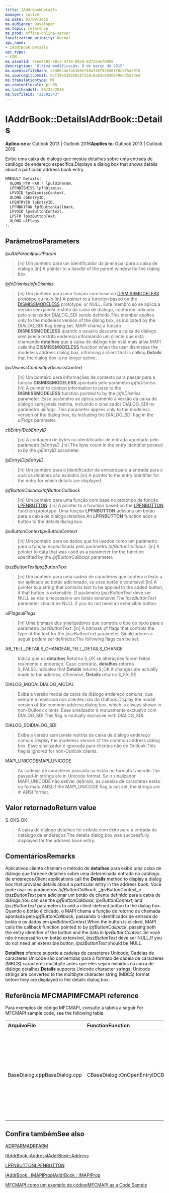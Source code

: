 ```yaml
---
title: IAddrBookDetails
manager: soliver
ms.date: 03/09/2015
ms.audience: Developer
ms.topic: reference
ms.prod: office-online-server
localization_priority: Normal
api_name:
- IAddrBook.Details
api_type:
- COM
ms.assetid: 4eee4382-98c3-4714-8920-8d72edef00b8
description: 'Última modificação: 9 de março de 2015'
ms.openlocfilehash: e240ec4e7a61b9e7484f467926501f8c5f5a59f8
ms.sourcegitcommit: 0cf39e5382b8c6f236c8a63c6036849ed3527ded
ms.translationtype: MT
ms.contentlocale: pt-BR
ms.lasthandoff: 08/23/2018
ms.locfileid: "22592343"
---
```

# <a name="iaddrbookdetails"></a><span data-ttu-id="5f8a5-103">IAddrBook::Details</span><span class="sxs-lookup"><span data-stu-id="5f8a5-103">IAddrBook::Details</span></span>

  
  
<span data-ttu-id="5f8a5-104">**Aplica-se a**: Outlook 2013 | Outlook 2016</span><span class="sxs-lookup"><span data-stu-id="5f8a5-104">**Applies to**: Outlook 2013 | Outlook 2016</span></span> 
  
<span data-ttu-id="5f8a5-105">Exibe uma caixa de diálogo que mostra detalhes sobre uma entrada de catálogo de endereço específica.</span><span class="sxs-lookup"><span data-stu-id="5f8a5-105">Displays a dialog box that shows details about a particular address book entry.</span></span>
  
```cpp
HRESULT Details(
  ULONG_PTR FAR * lpulUIParam,
  LPFNDISMISS lpfnDismiss,
  LPVOID lpvDismissContext,
  ULONG cbEntryID,
  LPENTRYID lpEntryID,
  LPFNBUTTON lpfButtonCallback,
  LPVOID lpvButtonContext,
  LPSTR lpszButtonText,
  ULONG ulFlags
);
```

## <a name="parameters"></a><span data-ttu-id="5f8a5-106">Parâmetros</span><span class="sxs-lookup"><span data-stu-id="5f8a5-106">Parameters</span></span>

 <span data-ttu-id="5f8a5-107">_lpulUIParam_</span><span class="sxs-lookup"><span data-stu-id="5f8a5-107">_lpulUIParam_</span></span>
  
> <span data-ttu-id="5f8a5-108">[in] Um ponteiro para um identificador da janela pai para a caixa de diálogo.</span><span class="sxs-lookup"><span data-stu-id="5f8a5-108">[in] A pointer to a handle of the parent window for the dialog box.</span></span>
    
 <span data-ttu-id="5f8a5-109">_lpfnDismiss_</span><span class="sxs-lookup"><span data-stu-id="5f8a5-109">_lpfnDismiss_</span></span>
  
> <span data-ttu-id="5f8a5-110">[in] Um ponteiro para uma função com base no [DISMISSMODELESS](dismissmodeless.md) protótipo ou nulo.</span><span class="sxs-lookup"><span data-stu-id="5f8a5-110">[in] A pointer to a function based on the [DISMISSMODELESS](dismissmodeless.md) prototype, or NULL.</span></span> <span data-ttu-id="5f8a5-111">Este membro só se aplica a versão sem janela restrita da caixa de diálogo, conforme indicado pelo sinalizador DIALOG_SDI sendo definido.</span><span class="sxs-lookup"><span data-stu-id="5f8a5-111">This member applies only to the modeless version of the dialog box, as indicated by the DIALOG_SDI flag being set.</span></span> <span data-ttu-id="5f8a5-112">MAPI chama a função **DISMISSMODELESS** quando o usuário descarte a caixa de diálogo sem janela restrita endereço informando um cliente que está chamando **detalhes** que a caixa de diálogo não está mais ativa.</span><span class="sxs-lookup"><span data-stu-id="5f8a5-112">MAPI calls the **DISMISSMODELESS** function when the user dismisses the modeless address dialog box, informing a client that is calling **Details** that the dialog box is no longer active.</span></span> 
    
 <span data-ttu-id="5f8a5-113">_lpvDismissContext_</span><span class="sxs-lookup"><span data-stu-id="5f8a5-113">_lpvDismissContext_</span></span>
  
> <span data-ttu-id="5f8a5-114">[in] Um ponteiro para informações de contexto para passar para a função **DISMISSMODELESS** apontado pelo parâmetro _lpfnDismiss_ .</span><span class="sxs-lookup"><span data-stu-id="5f8a5-114">[in] A pointer to context information to pass to the **DISMISSMODELESS** function pointed to by the  _lpfnDismiss_ parameter.</span></span> <span data-ttu-id="5f8a5-115">Esse parâmetro se aplica somente à versão da caixa de diálogo sem janela restrita, incluindo o sinalizador DIALOG_SDI no parâmetro _ulFlags_ .</span><span class="sxs-lookup"><span data-stu-id="5f8a5-115">This parameter applies only to the modeless version of the dialog box, by including the DIALOG_SDI flag in the  _ulFlags_ parameter.</span></span> 
    
 <span data-ttu-id="5f8a5-116">_cbEntryID_</span><span class="sxs-lookup"><span data-stu-id="5f8a5-116">_cbEntryID_</span></span>
  
> <span data-ttu-id="5f8a5-117">[in] A contagem de bytes no identificador de entrada apontado pelo parâmetro _lpEntryID_ .</span><span class="sxs-lookup"><span data-stu-id="5f8a5-117">[in] The byte count in the entry identifier pointed to by the  _lpEntryID_ parameter.</span></span> 
    
 <span data-ttu-id="5f8a5-118">_lpEntryID_</span><span class="sxs-lookup"><span data-stu-id="5f8a5-118">_lpEntryID_</span></span>
  
> <span data-ttu-id="5f8a5-119">[in] Um ponteiro para o identificador de entrada para a entrada para o qual os detalhes são exibidos.</span><span class="sxs-lookup"><span data-stu-id="5f8a5-119">[in] A pointer to the entry identifier for the entry for which details are displayed.</span></span>
    
 <span data-ttu-id="5f8a5-120">_lpfButtonCallback_</span><span class="sxs-lookup"><span data-stu-id="5f8a5-120">_lpfButtonCallback_</span></span>
  
> <span data-ttu-id="5f8a5-121">[in] Um ponteiro para uma função com base no protótipo de função [LPFNBUTTON](lpfnbutton.md) .</span><span class="sxs-lookup"><span data-stu-id="5f8a5-121">[in] A pointer to a function based on the [LPFNBUTTON](lpfnbutton.md) function prototype.</span></span> <span data-ttu-id="5f8a5-122">Uma função **LPFNBUTTON** adiciona um botão para a caixa de diálogo detalhes.</span><span class="sxs-lookup"><span data-stu-id="5f8a5-122">An **LPFNBUTTON** function adds a button to the details dialog box.</span></span> 
    
 <span data-ttu-id="5f8a5-123">_lpvButtonContext_</span><span class="sxs-lookup"><span data-stu-id="5f8a5-123">_lpvButtonContext_</span></span>
  
> <span data-ttu-id="5f8a5-124">[in] Um ponteiro para os dados que foi usados como um parâmetro para a função especificada pelo parâmetro _lpfButtonCallback_ .</span><span class="sxs-lookup"><span data-stu-id="5f8a5-124">[in] A pointer to data that was used as a parameter for the function specified by the  _lpfButtonCallback_ parameter.</span></span> 
    
 <span data-ttu-id="5f8a5-125">_lpszButtonText_</span><span class="sxs-lookup"><span data-stu-id="5f8a5-125">_lpszButtonText_</span></span>
  
> <span data-ttu-id="5f8a5-126">[in] Um ponteiro para uma cadeia de caracteres que contém o texto a ser aplicado ao botão adicionado, se esse botão é extensível.</span><span class="sxs-lookup"><span data-stu-id="5f8a5-126">[in] A pointer to a string that contains text to be applied to the added button, if that button is extensible.</span></span> <span data-ttu-id="5f8a5-127">O parâmetro _lpszButtonText_ deve ser NULL se não é necessário um botão extensível.</span><span class="sxs-lookup"><span data-stu-id="5f8a5-127">The  _lpszButtonText_ parameter should be NULL if you do not need an extensible button.</span></span> 
    
 <span data-ttu-id="5f8a5-128">_ulFlags_</span><span class="sxs-lookup"><span data-stu-id="5f8a5-128">_ulFlags_</span></span>
  
> <span data-ttu-id="5f8a5-129">[in] Uma bitmask dos sinalizadores que controla o tipo do texto para o parâmetro _lpszButtonText_ .</span><span class="sxs-lookup"><span data-stu-id="5f8a5-129">[in] A bitmask of flags that controls the type of the text for the  _lpszButtonText_ parameter.</span></span> <span data-ttu-id="5f8a5-130">Sinalizadores a seguir podem ser definidos:</span><span class="sxs-lookup"><span data-stu-id="5f8a5-130">The following flags can be set:</span></span> 
    
<span data-ttu-id="5f8a5-131">AB_TELL_DETAILS_CHANGE</span><span class="sxs-lookup"><span data-stu-id="5f8a5-131">AB_TELL_DETAILS_CHANGE</span></span>
  
> <span data-ttu-id="5f8a5-132">Indica que os **detalhes** Retorna S_OK se alterações forem feitas realmente o endereço; Caso contrário, **detalhes** retorna S_FALSE.</span><span class="sxs-lookup"><span data-stu-id="5f8a5-132">Indicates that **Details** returns S_OK if changes are actually made to the address; otherwise, **Details** returns S_FALSE.</span></span> 
    
<span data-ttu-id="5f8a5-133">DIALOG_MODAL</span><span class="sxs-lookup"><span data-stu-id="5f8a5-133">DIALOG_MODAL</span></span>
  
> <span data-ttu-id="5f8a5-134">Exiba a versão modal da caixa de diálogo endereço comuns, que sempre é mostrada nos clientes não do Outlook.</span><span class="sxs-lookup"><span data-stu-id="5f8a5-134">Display the modal version of the common address dialog box, which is always shown in non-Outlook clients.</span></span> <span data-ttu-id="5f8a5-135">Esse sinalizador é mutuamente exclusivo com DIALOG_SDI.</span><span class="sxs-lookup"><span data-stu-id="5f8a5-135">This flag is mutually exclusive with DIALOG_SDI.</span></span>
    
<span data-ttu-id="5f8a5-136">DIALOG_SDI</span><span class="sxs-lookup"><span data-stu-id="5f8a5-136">DIALOG_SDI</span></span>
  
>  <span data-ttu-id="5f8a5-137">Exiba a versão sem janela restrita da caixa de diálogo endereço comum.</span><span class="sxs-lookup"><span data-stu-id="5f8a5-137">Display the modeless version of the common address dialog box.</span></span> <span data-ttu-id="5f8a5-138">Esse sinalizador é ignorada para clientes não do Outlook.</span><span class="sxs-lookup"><span data-stu-id="5f8a5-138">This flag is ignored for non-Outlook clients.</span></span> 
    
<span data-ttu-id="5f8a5-139">MAPI_UNICODE</span><span class="sxs-lookup"><span data-stu-id="5f8a5-139">MAPI_UNICODE</span></span> 
  
> <span data-ttu-id="5f8a5-140">As cadeias de caracteres passada na estão no formato Unicode.</span><span class="sxs-lookup"><span data-stu-id="5f8a5-140">The passed-in strings are in Unicode format.</span></span> <span data-ttu-id="5f8a5-141">Se o sinalizador MAPI_UNICODE não estiver definido, as cadeias de caracteres estão no formato ANSI.</span><span class="sxs-lookup"><span data-stu-id="5f8a5-141">If the MAPI_UNICODE flag is not set, the strings are in ANSI format.</span></span>
    
## <a name="return-value"></a><span data-ttu-id="5f8a5-142">Valor retornado</span><span class="sxs-lookup"><span data-stu-id="5f8a5-142">Return value</span></span>

<span data-ttu-id="5f8a5-143">S_OK</span><span class="sxs-lookup"><span data-stu-id="5f8a5-143">S_OK</span></span> 
  
> <span data-ttu-id="5f8a5-144">A caixa de diálogo detalhes foi exibida com êxito para a entrada do catálogo de endereços.</span><span class="sxs-lookup"><span data-stu-id="5f8a5-144">The details dialog box was successfully displayed for the address book entry.</span></span>
    
## <a name="remarks"></a><span data-ttu-id="5f8a5-145">Comentários</span><span class="sxs-lookup"><span data-stu-id="5f8a5-145">Remarks</span></span>

<span data-ttu-id="5f8a5-146">Aplicativos cliente chamam o método de **detalhes** para exibir uma caixa de diálogo que fornece detalhes sobre uma determinada entrada no catálogo de endereços.</span><span class="sxs-lookup"><span data-stu-id="5f8a5-146">Client applications call the **Details** method to display a dialog box that provides details about a particular entry in the address book.</span></span> <span data-ttu-id="5f8a5-147">Você pode usar os parâmetros _lpfButtonCallback_, _lpvButtonContext_e _lpszButtonText_ para adicionar um botão de cliente definido para a caixa de diálogo.</span><span class="sxs-lookup"><span data-stu-id="5f8a5-147">You can use the  _lpfButtonCallback_,  _lpvButtonContext_, and  _lpszButtonText_ parameters to add a client-defined button to the dialog box.</span></span> <span data-ttu-id="5f8a5-148">Quando o botão é clicado, o MAPI chama a função de retorno de chamada apontada pela _lpfButtonCallback_, passando o identificador de entrada do botão e os dados em _lpvButtonContext_.</span><span class="sxs-lookup"><span data-stu-id="5f8a5-148">When the button is clicked, MAPI calls the callback function pointed to by  _lpfButtonCallback_, passing both the entry identifier of the button and the data in  _lpvButtonContext_.</span></span> <span data-ttu-id="5f8a5-149">Se você não é necessário um botão extensível, _lpszButtonText_ deve ser NULL.</span><span class="sxs-lookup"><span data-stu-id="5f8a5-149">If you do not need an extensible button,  _lpszButtonText_ should be NULL.</span></span> 
  
 <span data-ttu-id="5f8a5-150">**Detalhes** oferece suporte a cadeias de caracteres Unicode; Cadeias de caracteres Unicode são convertidas para o formato de cadeia de caracteres (MBCS) caracteres multibyte antes que eles sejam exibidos na caixa de diálogo detalhes.</span><span class="sxs-lookup"><span data-stu-id="5f8a5-150">**Details** supports Unicode character strings; Unicode strings are converted to the multibyte character string (MBCS) format before they are displayed in the details dialog box.</span></span> 
  
## <a name="mfcmapi-reference"></a><span data-ttu-id="5f8a5-151">Referência MFCMAPI</span><span class="sxs-lookup"><span data-stu-id="5f8a5-151">MFCMAPI reference</span></span>

<span data-ttu-id="5f8a5-152">Para exemplos de código MFCMAPI, consulte a tabela a seguir.</span><span class="sxs-lookup"><span data-stu-id="5f8a5-152">For MFCMAPI sample code, see the following table.</span></span>
  
|<span data-ttu-id="5f8a5-153">**Arquivo**</span><span class="sxs-lookup"><span data-stu-id="5f8a5-153">**File**</span></span>|<span data-ttu-id="5f8a5-154">**Function**</span><span class="sxs-lookup"><span data-stu-id="5f8a5-154">**Function**</span></span>|<span data-ttu-id="5f8a5-155">**Comment**</span><span class="sxs-lookup"><span data-stu-id="5f8a5-155">**Comment**</span></span>|
|:-----|:-----|:-----|
|<span data-ttu-id="5f8a5-156">BaseDialog.cpp</span><span class="sxs-lookup"><span data-stu-id="5f8a5-156">BaseDialog.cpp</span></span>  <br/> |<span data-ttu-id="5f8a5-157">CBaseDialog::OnOpenEntryID</span><span class="sxs-lookup"><span data-stu-id="5f8a5-157">CBaseDialog::OnOpenEntryID</span></span>  <br/> |<span data-ttu-id="5f8a5-158">MFCMAPI usa o método **Details** para exibir uma caixa de diálogo que mostra os detalhes de uma entrada do catálogo de endereços.</span><span class="sxs-lookup"><span data-stu-id="5f8a5-158">MFCMAPI uses the **Details** method to display a dialog box that shows the details for an address book entry.</span></span>  <br/> |
   
## <a name="see-also"></a><span data-ttu-id="5f8a5-159">Confira também</span><span class="sxs-lookup"><span data-stu-id="5f8a5-159">See also</span></span>



[<span data-ttu-id="5f8a5-160">ADRPARM</span><span class="sxs-lookup"><span data-stu-id="5f8a5-160">ADRPARM</span></span>](adrparm.md)
  
[<span data-ttu-id="5f8a5-161">IAddrBook::Address</span><span class="sxs-lookup"><span data-stu-id="5f8a5-161">IAddrBook::Address</span></span>](iaddrbook-address.md)
  
[<span data-ttu-id="5f8a5-162">LPFNBUTTON</span><span class="sxs-lookup"><span data-stu-id="5f8a5-162">LPFNBUTTON</span></span>](lpfnbutton.md)
  
[<span data-ttu-id="5f8a5-163">IAddrBook : IMAPIProp</span><span class="sxs-lookup"><span data-stu-id="5f8a5-163">IAddrBook : IMAPIProp</span></span>](iaddrbookimapiprop.md)


[<span data-ttu-id="5f8a5-164">MFCMAPI como um exemplo de código</span><span class="sxs-lookup"><span data-stu-id="5f8a5-164">MFCMAPI as a Code Sample</span></span>](mfcmapi-as-a-code-sample.md)

